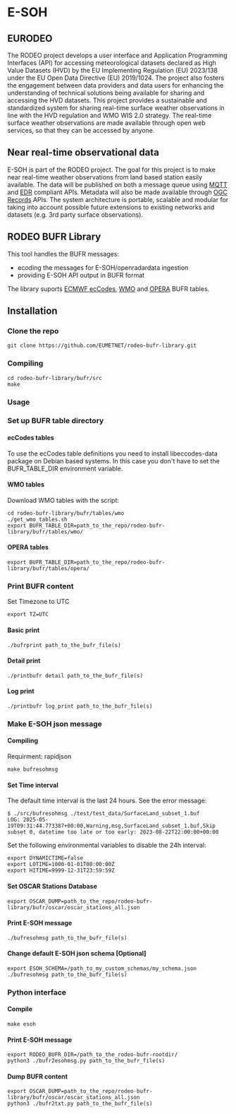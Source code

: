 # E-SOH

## EURODEO

The RODEO project develops a user interface and Application Programming Interfaces (API) for accessing meteorological datasets declared as High Value Datasets (HVD) by the EU Implementing Regulation (EU) 2023/138 under the EU Open Data Directive (EU) 2019/1024. The project also fosters the engagement between data providers and data users for enhancing the understanding of technical solutions being available for sharing and accessing the HVD datasets.
This project provides a sustainable and standardized system for sharing real-time surface weather observations in line with the HVD regulation and WMO WIS 2.0 strategy. The real-time surface weather observations are made available through open web services, so that they can be accessed by anyone.

## Near real-time observational data

E-SOH is part of the RODEO project. The goal for this project is to make near real-time weather observations from land based station easily available. The data will be published on both a message queue using [MQTT](https://mqtt.org/) and [EDR](https://ogcapi.ogc.org/edr/) compliant APIs. Metadata will also be made available through [OGC Records](https://ogcapi.ogc.org/records/) APIs. The system architecture is portable, scalable and modular for taking into account possible future extensions to existing networks and datasets (e.g. 3rd party surface observations).

## RODEO BUFR Library

This tool handles the BUFR messages:
* ecoding the messages for E-SOH/openradardata ingestion
* providing E-SOH API output in BUFR format

The library suports [ECMWF ecCodes](https://confluence.ecmwf.int/display/ECC), [WMO](https://github.com/wmo-im/BUFR4/) and [OPERA](https://www.eumetnet.eu/observations/weather-radar-network/) BUFR tables.

## Installation
### Clone the repo
```shell
git clone https://github.com/EUMETNET/rodeo-bufr-library.git
```
### Compiling
```shell
cd rodeo-bufr-library/bufr/src
make
```
### Usage
### Set up BUFR table directory
#### ecCodes tables
To use the ecCodes table definitions you need to install libeccodes-data package on Debian based systems. In this case you don't have to set the BUFR_TABLE_DIR environment variable.

#### WMO tables
Download WMO tables with the script:
```shell
cd rodeo-bufr-library/bufr/tables/wmo
./get_wmo_tables.sh
export BUFR_TABLE_DIR=path_to_the_repo/rodeo-bufr-library/bufr/tables/wmo/
```
#### OPERA tables
```shell
export BUFR_TABLE_DIR=path_to_the_repo/rodeo-bufr-library/bufr/tables/opera/
```

### Print BUFR content
Set Timezone to UTC
```shell
export TZ=UTC
```

#### Basic print
```shell
./bufrprint path_to_the_bufr_file(s)
```
#### Detail print
```shell
./printbufr detail path_to_the_bufr_file(s)
```
#### Log print
```shell
./printbufr log_print path_to_the_bufr_file(s)
```
### Make E-SOH json message
#### Compiling
Requirment: rapidjson
```shell
make bufresohmsg
```
#### Set Time interval
The default time interval is the last 24 hours. See the error message:
```shell
$ ./src/bufresohmsg ./test/test_data/SurfaceLand_subset_1.buf
LOG: 2025-05-19T09:31:44.773387+00:00,Warning,msg,SurfaceLand_subset_1.buf,Skip subset 0, datetime too late or too early: 2023-08-22T22:00:00+00:00
```
Set the following environmental variables to disable the 24h interval:
```shell
export DYNAMICTIME=false
export LOTIME=1000-01-01T00:00:00Z
export HITIME=9999-12-31T23:59:59Z
```

#### Set OSCAR Stations Database
```shell
export OSCAR_DUMP=path_to_the_repo/rodeo-bufr-library/bufr/oscar/oscar_stations_all.json
```

#### Print E-SOH message
```shell
./bufresohmsg path_to_the_bufr_file(s)
```

#### Change default E-SOH json schema [Optional]
```shell
export ESOH_SCHEMA=/path_to_my_custom_schemas/my_schema.json
./bufresohmsg path_to_the_bufr_file(s)
```
### Python interface
#### Compile
```shell
make esoh
```
#### Print E-SOH message
```shell
export RODEO_BUFR_DIR=/path_to_the_rodeo-bufr-rootdir/
python3 ./bufr2esohmsg.py path_to_the_bufr_file(s)
```
#### Dump BUFR content
```shell
export OSCAR_DUMP=path_to_the_repo/rodeo-bufr-library/bufr/oscar/oscar_stations_all.json
python3 ./bufr2txt.py path_to_the_bufr_file(s)
```

